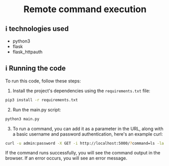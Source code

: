 <h1 align="center">Remote command execution</h1>

## :information_source:  technologies used

* python3
* flask
* flask_httpauth

## :information_source: Running the code

To run this code, follow these steps:

1. Install the project's dependencies using the `requirements.txt` file:

```bash
pip3 install -r requirements.txt
```

2. Run the main.py script:

```bash
python3 main.py
```

3. To run a command, you can add it as a parameter in the URL, along with a basic username and password authentication, here's an example curl:

```bash
curl -u admin:password -X GET -i http://localhost:5000/?command=ls -la
```

If the command runs successfully, you will see the command output in the browser. If an error occurs, you will see an error message.